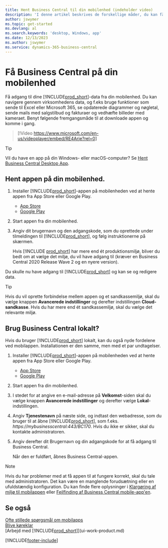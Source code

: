 ```yaml
---
title: Hent Business Central til din mobilenhed (indeholder video)
description: 'I denne artikel beskrives de forskellige måder, du kan få vist og redigere Business Central-data, sende til Excel og meget mere på din telefon eller tablet.'
author: jswymer
ms.topic: get-started
ms.devlang: al
ms.search.keywords: 'desktop, Windows, app'
ms.date: 12/13/2023
ms.author: jswymer
ms.service: dynamics-365-business-central
---
```


# <a name="getting-business-central-on-your-mobile-device"></a>Få Business Central på din mobilenhed

Få adgang til dine [!INCLUDE[prod_short](includes/prod_short.md)]-data fra din mobilenhed. Du kan navigere gennem virksomhedens data, og f.eks bruge funktioner som sende til Excel eller Microsoft 365, se opdaterede diagrammer og nøgletal, sende mails med salgstilbud og fakturaer og vedhæfte billeder med kameraet. Benyt følgende fremgangsmåde til at downloade appen og komme i gang.

> [!Video https://www.microsoft.com/en-us/videoplayer/embed/RE4Arje?rel=0]

> [!TIP]
> Vil du have en app på din Windows- eller macOS-computer? Se [Hent Business Central Desktop App](install-desktop-app.md).

## <a name="get-the-app-on-my-mobile-device"></a>Hent appen på din mobilenhed.

1. Installer [!INCLUDE[prod_short](includes/prod_short.md)]-appen på mobilenheden ved at hente appen fra App Store eller Google Play.  
   - [App Store](https://go.microsoft.com/fwlink/?LinkId=734847)
   - [Google Play](https://go.microsoft.com/fwlink/?LinkId=734849)
2. Start appen fra din mobilenhed.
3. Angiv dit brugernavn og den adgangskode, som du oprettede under tilmeldingen til [!INCLUDE[prod_short](includes/prod_short.md)], og følg instruktionerne på skærmen.

    Hvis [!INCLUDE [prod_short](includes/prod_short.md)] har mere end ét produktionsmiljø, bliver du bedt om at vælge det miljø, du vil have adgang til (kræver en Business Central 2020 Release Wave 2 og en nyere version).

Du skulle nu have adgang til [!INCLUDE[prod_short](includes/prod_short.md)] og kan se og redigere data.  

> [!TIP]
> Hvis du vil oprette forbindelse mellem appen og et sandkassemiljø, skal du vælge knappen **Avancerede indstillinger** og derefter indstillingen **Cloud-sandkasse**. Hvis du har mere end ét sandkassemiljø, skal du vælge det relevante miljø.

## <a name="use-business-central-on-premises"></a>Brug Business Central lokalt?

Hvis du bruger [!INCLUDE[prod_short](includes/prod_short.md)] lokalt, kan du også nyde fordelene ved mobilappen. Installationen er den samme, men med et par undtagelser.

1. Installer [!INCLUDE[prod_short](includes/prod_short.md)]-appen på mobilenheden ved at hente appen fra App Store eller Google Play.  

   - [App Store](https://go.microsoft.com/fwlink/?LinkId=734847)
   - [Google Play](https://go.microsoft.com/fwlink/?LinkId=734849)
2. Start appen fra din mobilenhed.
3. I stedet for at angive en e-mail-adresse på **Velkomst**-siden skal du vælge knappen **Avancerede indstillinger** og derefter vælge **Lokal**-indstillingen.
4. Angiv **Tjenestenavn** på næste side, og indtast den webadresse, som du bruger til at åbne [!INCLUDE[prod_short](includes/prod_short.md)], som f.eks. *https://mybusinesscentral:443/BC170*. Hvis du ikke er sikker, skal du kontakte administratoren.
5. Angiv derefter dit Brugernavn og din adgangskode for at få adgang til Business Central.

   Når den er fuldført, åbnes Business Central-appen.

> [!NOTE]
> Hvis du har problemer med at få appen til at fungere korrekt, skal du tale med administratoren. Det kan være en manglende forudsætning eller en ufuldstændig konfiguration. Du kan finde flere oplysninger i [Klargøring af miljø til mobilappen](/dynamics365/business-central/dev-itpro/deployment/install-business-central-app#prereqs) eller [Fejlfinding af Business Central mobile-app'en](/dynamics365/business-central/dev-itpro/developer/devenv-troubleshooting-the-mobile-app).

## <a name="see-also"></a>Se også

[Ofte stillede spørgsmål om mobilapps](ui-mobile-faq.yml)  
[Blive køreklar](ui-get-ready-business.md)  
[Arbejd med [!INCLUDE[prod_short](includes/prod_short.md)]](ui-work-product.md)    


[!INCLUDE[footer-include](includes/footer-banner.md)]
